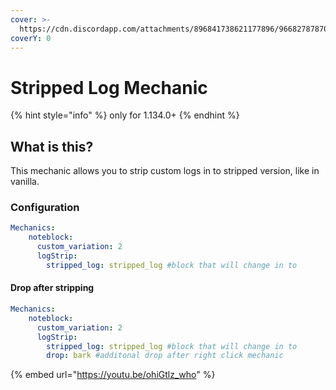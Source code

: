 ```yaml
---
cover: >-
  https://cdn.discordapp.com/attachments/896841738621177896/966827878706708560/unknown.png
coverY: 0
---
```


# Stripped Log Mechanic

{% hint style="info" %}
only for 1.134.0+
{% endhint %}

## What is this?

This mechanic allows you to strip custom logs in to stripped version, like in vanilla.


### Configuration

```yaml
Mechanics:
    noteblock:
      custom_variation: 2
      logStrip:
        stripped_log: stripped_log #block that will change in to
```

#### Drop after stripping

```yaml
Mechanics:
    noteblock:
      custom_variation: 2
      logStrip:
        stripped_log: stripped_log #block that will change in to
        drop: bark #additonal drop after right click mechanic
```

{% embed url="https://youtu.be/ohiGtlz_who" %}
